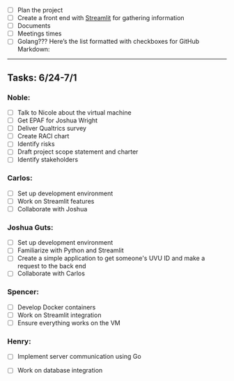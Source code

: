 - [ ] Plan the project
- [ ] Create a front end with [Streamlit](https://streamlit.io/) for gathering information
- [ ] Documents
- [ ] Meetings times
- [ ] Golang???
Here’s the list formatted with checkboxes for GitHub Markdown:

---

## Tasks: 6/24-7/1

### Noble:
- [ ] Talk to Nicole about the virtual machine
- [ ] Get EPAF for Joshua Wright
- [ ] Deliver Qualtrics survey
- [ ] Create RACI chart
- [ ] Identify risks
- [ ] Draft project scope statement and charter
- [ ] Identify stakeholders

### Carlos:
- [ ] Set up development environment
- [ ] Work on Streamlit features
- [ ] Collaborate with Joshua

### Joshua Guts:
- [ ] Set up development environment
- [ ] Familiarize with Python and Streamlit
- [ ] Create a simple application to get someone's UVU ID and make a request to the back end
- [ ] Collaborate with Carlos

### Spencer:
- [ ] Develop Docker containers
- [ ] Work on Streamlit integration
- [ ] Ensure everything works on the VM

### Henry:
- [ ] Implement server communication using Go
- [ ] Work on database integration


